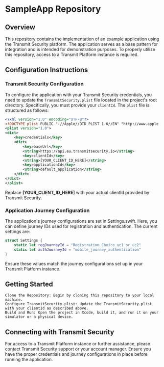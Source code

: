 # SampleApp Repository

## Overview

This repository contains the implementation of an example application using the Transmit Security platform. The application serves as a base pattern for integration and is intended for demonstration purposes. To properly utilize this repository, access to a Transmit Platform instance is required.

## Configuration Instructions

### Transmit Security Configuration

To configure the application with your Transmit Security credentials, you need to update the `TransmitSecurity.plist` file located in the project's root directory. Specifically, you must provide your `clientId`. The `plist` file is structured as follows:

```xml
<?xml version="1.0" encoding="UTF-8"?>
<!DOCTYPE plist PUBLIC "-//Apple//DTD PLIST 1.0//EN" "http://www.apple.com/DTDs/PropertyList-1.0.dtd">
<plist version="1.0">
<dict>
    <key>credentials</key>
    <dict>
        <key>baseUrl</key>
        <string>https://api.eu.transmitsecurity.io</string>
        <key>clientId</key>
        <string>[YOUR_CLIENT_ID_HERE]</string>
        <key>applicationId</key>
        <string>default_application</string>
    </dict>
</dict>
</plist>
```

Replace __[YOUR_CLIENT_ID_HERE]__ with your actual clientId provided by Transmit Security.

### Application Journey Configuration

The application's journey configurations are set in Settings.swift. Here, you can define journey IDs used for registration and authentication. The current settings are:

```swift
struct Settings {
    static let regJourneyId = "Registration_Choice_uc1_or_uc2"
    static let authJourneyId = "mobile_journey_authentication"
}
```

Ensure these values match the journey configurations set up in your Transmit Platform instance.

## Getting Started

    Clone the Repository: Begin by cloning this repository to your local machine.
    Configure TransmitSecurity.plist: Update the TransmitSecurity.plist with your clientId as described above.
    Build and Run: Open the project in Xcode, build it, and run it on your simulator or a physical device.

## Connecting with Transmit Security

For access to a Transmit Platform instance or further assistance, please contact Transmit Security support or your account manager. Ensure you have the proper credentials and journey configurations in place before running the application.
